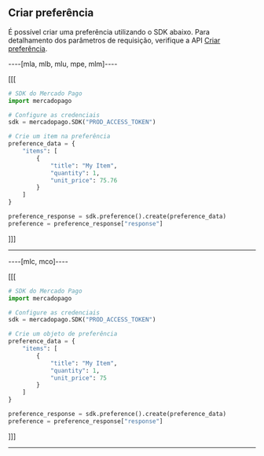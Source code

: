 ## Criar preferência

É possível criar uma preferência utilizando o SDK abaixo. Para detalhamento dos parâmetros de requisição, verifique a API [Criar preferência](https://www.mercadopago[FAKER][URL][DOMAIN]/developers/pt/reference/preferences/_checkout_preferences/post).

----[mla, mlb, mlu, mpe, mlm]----

[[[
```python
# SDK do Mercado Pago
import mercadopago

# Configure as credenciais
sdk = mercadopago.SDK("PROD_ACCESS_TOKEN")

# Crie um item na preferência
preference_data = {
    "items": [
        {
            "title": "My Item",
            "quantity": 1,
            "unit_price": 75.76
        }
    ]
}

preference_response = sdk.preference().create(preference_data)
preference = preference_response["response"]
```
]]]

------------

----[mlc, mco]----

[[[
```python
# SDK do Mercado Pago
import mercadopago

# Configure as credenciais
sdk = mercadopago.SDK("PROD_ACCESS_TOKEN")

# Crie um objeto de preferência
preference_data = {
    "items": [
        {
            "title": "My Item",
            "quantity": 1,
            "unit_price": 75
        }
    ]
}

preference_response = sdk.preference().create(preference_data)
preference = preference_response["response"]
```
]]]

------------